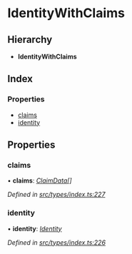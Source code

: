 # IdentityWithClaims

## Hierarchy

* **IdentityWithClaims**

## Index

### Properties

* [claims](identitywithclaims.md#claims)
* [identity](identitywithclaims.md#identity)

## Properties

### claims

• **claims**: [_ClaimData_](claimdata.md)_\[\]_

_Defined in_ [_src/types/index.ts:227_](https://github.com/PolymathNetwork/polymesh-sdk/blob/da32f46a/src/types/index.ts#L227)

### identity

• **identity**: [_Identity_](../classes/identity.md)

_Defined in_ [_src/types/index.ts:226_](https://github.com/PolymathNetwork/polymesh-sdk/blob/da32f46a/src/types/index.ts#L226)

